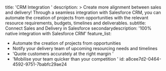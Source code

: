 title: 'CRM Integration '
description: >
  Create more alignment between sales and delivery! Through a seamless integration with Salesforce
  CRM, you can automate the creation of projects from opportunities with the relevant resource
  requirements, budgets, timelines and deliverables.
subtitle: Connect Sales and Delivery in Salesforce
secondarydescription: '100% native integration with Salesforce CRM'
feature_list:
  - Automate the creation of projects from opportunities
  - Notify your delivery team of upcoming resourcing needs and timelines
  - 'Quote customers accurately at the right margin '
  - 'Mobilise your team quicker than your competition '
id: a8cee7d2-0464-4592-9751-7babfc29ae24
